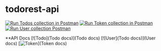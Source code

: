 # todorest-api

[![Run Todos collection in Postman](https://run.pstmn.io/button.svg)](https://app.getpostman.com/run-collection/506e57349e7732154417)
[![Run Token collection in Postman](https://run.pstmn.io/button.svg)](https://app.getpostman.com/run-collection/95d3553a88f9df186547)
[![Run User collection Postman](https://run.pstmn.io/button.svg)](https://app.getpostman.com/run-collection/cbc951a367985a682204)

**API Docs
[![Todo](Todo docs)](Todo docs)
[![User](Todo docs)](User docs)
[![Token](https://run.pstmn.io/button.svg)](Token docs)

